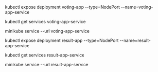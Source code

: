 kubectl expose deployment voting-app --type=NodePort --name=voting-app-service

kubectl get services voting-app-service

minikube service --url voting-app-service

kubectl expose deployment result-app --type=NodePort --name=result-app-service

kubectl get services result-app-service

minikube service --url result-app-service
